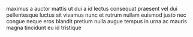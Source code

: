 maximus a auctor mattis ut dui a id lectus consequat praesent vel dui
pellentesque luctus sit vivamus nunc et rutrum nullam euismod justo nec congue
neque eros blandit pretium nulla augue tempus in urna ac mauris magna tincidunt
eu id tristique